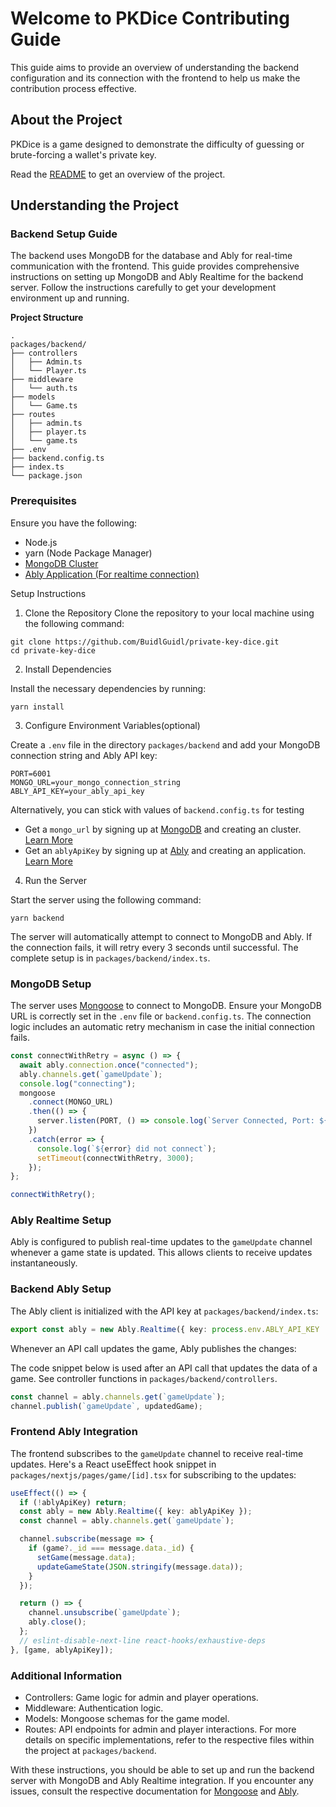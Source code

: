 # Welcome to PKDice Contributing Guide

This guide aims to provide an overview of understanding the backend configuration and its connection with the frontend to help us make the contribution process effective.

## About the Project

PKDice is a game designed to demonstrate the difficulty of guessing or brute-forcing a wallet's private key.

Read the [README](README.md) to get an overview of the project.

## Understanding the Project

### Backend Setup Guide

The backend uses MongoDB for the database and Ably for real-time communication with the frontend. This guide provides comprehensive instructions on setting up MongoDB and Ably Realtime for the backend server. Follow the instructions carefully to get your development environment up and running.

**Project Structure**

```plaintext
.
packages/backend/
├── controllers
│   ├── Admin.ts
│   └── Player.ts
├── middleware
│   └── auth.ts
├── models
│   └── Game.ts
├── routes
│   ├── admin.ts
│   ├── player.ts
│   └── game.ts
├── .env
├── backend.config.ts
├── index.ts
└── package.json
```

### Prerequisites

Ensure you have the following:

- Node.js 
- yarn (Node Package Manager)
- [MongoDB Cluster](https://www.mongodb.com/)
- [Ably Application (For realtime connection)](https://ably.com/)

Setup Instructions

1. Clone the Repository
Clone the repository to your local machine using the following command:

```
git clone https://github.com/BuidlGuidl/private-key-dice.git
cd private-key-dice
```

2. Install Dependencies

Install the necessary dependencies by running:

```
yarn install
```

3. Configure Environment Variables(optional)

Create a `.env` file in the directory `packages/backend` and add your MongoDB connection string and Ably API key:

```env
PORT=6001
MONGO_URL=your_mongo_connection_string
ABLY_API_KEY=your_ably_api_key
```

Alternatively, you can stick with values of `backend.config.ts` for testing

- Get a `mongo_url` by signing up at [MongoDB](https://www.mongodb.com/) and creating an cluster. [Learn More](https://www.mongodb.com/docs/drivers/node/v3.6/fundamentals/connection/connect/)
- Get an `ablyApiKey` by signing up at [Ably](https://ably.com/) and creating an application. [Learn More](https://ably.com/docs/connect)

4. Run the Server

Start the server using the following command:

```
yarn backend
```

The server will automatically attempt to connect to MongoDB and Ably. If the connection fails, it will retry every 3 seconds until successful.
The complete setup is in `packages/backend/index.ts`.

### MongoDB Setup

The server uses [Mongoose](https://mongoosejs.com/docs/) to connect to MongoDB. Ensure your MongoDB URL is correctly set in the `.env` file or `backend.config.ts`. The connection logic includes an automatic retry mechanism in case the initial connection fails.


```typescript
const connectWithRetry = async () => {
  await ably.connection.once("connected");
  ably.channels.get(`gameUpdate`);
  console.log("connecting");
  mongoose
    .connect(MONGO_URL)
    .then(() => {
      server.listen(PORT, () => console.log(`Server Connected, Port: ${PORT}`));
    })
    .catch(error => {
      console.log(`${error} did not connect`);
      setTimeout(connectWithRetry, 3000);
    });
};

connectWithRetry();
```

### Ably Realtime Setup

Ably is configured to publish real-time updates to the `gameUpdate` channel whenever a game state is updated. This allows clients to receive updates instantaneously.

### Backend Ably Setup
The Ably client is initialized with the API key at `packages/backend/index.ts`:


```typescript
export const ably = new Ably.Realtime({ key: process.env.ABLY_API_KEY || backendConfig.ablyApi });
```

Whenever an API call updates the game, Ably publishes the changes:

The code snippet below is used after an API call that updates the data of a game. See controller functions in `packages/backend/controllers`.

```typescript
const channel = ably.channels.get(`gameUpdate`);
channel.publish(`gameUpdate`, updatedGame);
```

### Frontend Ably Integration

The frontend subscribes to the `gameUpdate` channel to receive real-time updates. Here's a React useEffect hook snippet in  `packages/nextjs/pages/game/[id].tsx` for subscribing to the updates:

```typescript
useEffect(() => {
  if (!ablyApiKey) return;
  const ably = new Ably.Realtime({ key: ablyApiKey });
  const channel = ably.channels.get(`gameUpdate`);

  channel.subscribe(message => {
    if (game?._id === message.data._id) {
      setGame(message.data);
      updateGameState(JSON.stringify(message.data));
    }
  });

  return () => {
    channel.unsubscribe(`gameUpdate`);
    ably.close();
  };
  // eslint-disable-next-line react-hooks/exhaustive-deps
}, [game, ablyApiKey]);
```

### Additional Information

- Controllers: Game logic for admin and player operations.
- Middleware: Authentication logic.
- Models: Mongoose schemas for the game model.
- Routes: API endpoints for admin and player interactions.
For more details on specific implementations, refer to the respective files within the project at `packages/backend`.

With these instructions, you should be able to set up and run the backend server with MongoDB and Ably Realtime integration. If you encounter any issues, consult the respective documentation for [Mongoose](https://mongoosejs.com/docs/) and [Ably](https://ably.com/docs).